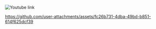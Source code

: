 ![Youtube link](https://youtu.be/wfxH2BVRfjc)


https://github.com/user-attachments/assets/fc26b731-4dba-49bd-b851-614f625dcf39
